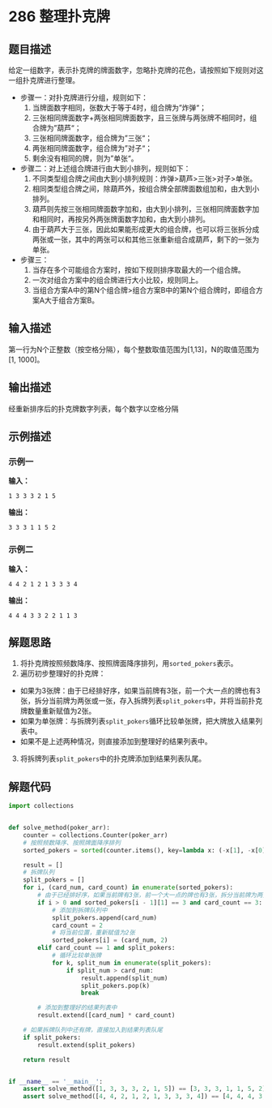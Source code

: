# 286 整理扑克牌

## 题目描述

给定一组数字，表示扑克牌的牌面数字，忽略扑克牌的花色，请按照如下规则对这一组扑克牌进行整理。
- 步骤一：对扑克牌进行分组，规则如下：
    1. 当牌面数字相同，张数大于等于4时，组合牌为”炸弹“；
    2. 三张相同牌面数字+两张相同牌面数字，且三张牌与两张牌不相同时，组合牌为”葫芦“；
    3. 三张相同牌面数字，组合牌为”三张“；
    4. 两张相同牌面数字，组合牌为”对子“；
    5. 剩余没有相同的牌，则为”单张“。
- 步骤二：对上述组合牌进行由大到小排列，规则如下：
    1. 不同类型组合牌之间由大到小排列规则：炸弹>葫芦>三张>对子>单张。
    2. 相同类型组合牌之间，除葫芦外，按组合牌全部牌面数组加和，由大到小排列。
    3. 葫芦则先按三张相同牌面数字加和，由大到小排列，三张相同牌面数字加和相同时，再按另外两张牌面数字加和，由大到小排列。
    4. 由于葫芦大于三张，因此如果能形成更大的组合牌，也可以将三张拆分成两张或一张，其中的两张可以和其他三张重新组合成葫芦，剩下的一张为单张。
- 步骤三：
    1. 当存在多个可能组合方案时，按如下规则排序取最大的一个组合牌。
    2. 一次对组合方案中的组合牌进行大小比较，规则同上。
    3. 当组合方案A中的第N个组合牌>组合方案B中的第N个组合牌时，即组合方案A大于组合方案B。

## 输入描述

第一行为N个正整数（按空格分隔），每个整数取值范围为[1,13]，N的取值范围为[1, 1000]。

## 输出描述

经重新排序后的扑克牌数字列表，每个数字以空格分隔

## 示例描述

### 示例一

**输入：**
```text
1 3 3 3 2 1 5
```

**输出：**
```text
3 3 3 1 1 5 2
```

### 示例二

**输入：**
```text
4 4 2 1 2 1 3 3 3 4
```

**输出：**
```text
4 4 4 3 3 2 2 1 1 3
```

## 解题思路

1. 将扑克牌按照频数降序、按照牌面降序排列，用`sorted_pokers`表示。
2. 遍历初步整理好的扑克牌：
  - 如果为3张牌：由于已经排好序，如果当前牌有3张，前一个大一点的牌也有3张，拆分当前牌为两张或一张，存入拆牌列表`split_pokers`中，并将当前扑克牌数量重新赋值为2张。
  - 如果为单张牌：与拆牌列表`split_pokers`循环比较单张牌，把大牌放入结果列表中。
  - 如果不是上述两种情况，则直接添加到整理好的结果列表中。
3. 将拆牌列表`split_pokers`中的扑克牌添加到结果列表队尾。

## 解题代码

```python
import collections


def solve_method(poker_arr):
    counter = collections.Counter(poker_arr)
    # 按照频数降序、按照牌面降序排列
    sorted_pokers = sorted(counter.items(), key=lambda x: (-x[1], -x[0]))

    result = []
    # 拆牌队列
    split_pokers = []
    for i, (card_num, card_count) in enumerate(sorted_pokers):
        # 由于已经排好序，如果当前牌有3张，前一个大一点的牌也有3张，拆分当前牌为两张或一张
        if i > 0 and sorted_pokers[i - 1][1] == 3 and card_count == 3:
            # 添加到拆牌队列中
            split_pokers.append(card_num)
            card_count = 2
            # 将当前位置，重新赋值为2张
            sorted_pokers[i] = (card_num, 2)
        elif card_count == 1 and split_pokers:
            # 循环比较单张牌
            for k, split_num in enumerate(split_pokers):
                if split_num > card_num:
                    result.append(split_num)
                    split_pokers.pop(k)
                    break

        # 添加到整理好的结果列表中
        result.extend([card_num] * card_count)

    # 如果拆牌队列中还有牌，直接加入到结果列表队尾
    if split_pokers:
        result.extend(split_pokers)

    return result


if __name__ == '__main__':
    assert solve_method([1, 3, 3, 3, 2, 1, 5]) == [3, 3, 3, 1, 1, 5, 2]
    assert solve_method([4, 4, 2, 1, 2, 1, 3, 3, 3, 4]) == [4, 4, 4, 3, 3, 2, 2, 1, 1, 3]
```